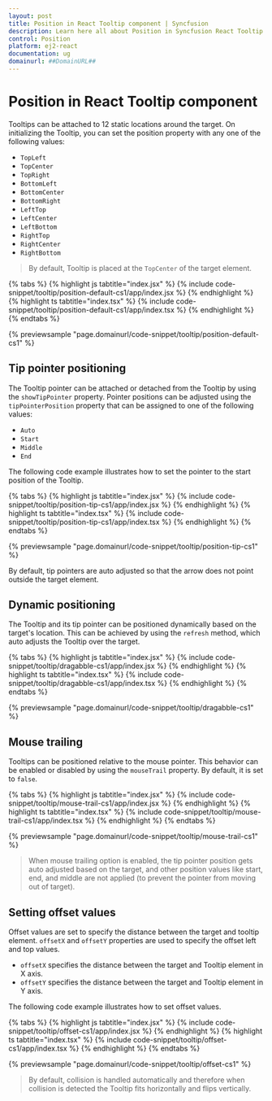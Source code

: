 ```yaml
---
layout: post
title: Position in React Tooltip component | Syncfusion
description: Learn here all about Position in Syncfusion React Tooltip component of Syncfusion Essential JS 2 and more.
control: Position 
platform: ej2-react
documentation: ug
domainurl: ##DomainURL##
---
```


# Position in React Tooltip component

Tooltips can be attached to 12 static locations around the target. On initializing the Tooltip, you can set the position property with any one of the following values:

* `TopLeft`
* `TopCenter`
* `TopRight`
* `BottomLeft`
* `BottomCenter`
* `BottomRight`
* `LeftTop`
* `LeftCenter`
* `LeftBottom`
* `RightTop`
* `RightCenter`
* `RightBottom`

> By default, Tooltip is placed at the `TopCenter` of the target element.

{% tabs %}
{% highlight js tabtitle="index.jsx" %}
{% include code-snippet/tooltip/position-default-cs1/app/index.jsx %}
{% endhighlight %}
{% highlight ts tabtitle="index.tsx" %}
{% include code-snippet/tooltip/position-default-cs1/app/index.tsx %}
{% endhighlight %}
{% endtabs %}

 {% previewsample "page.domainurl/code-snippet/tooltip/position-default-cs1" %}

## Tip pointer positioning

The Tooltip pointer can be attached or detached from the Tooltip by using the `showTipPointer` property.
Pointer positions can be adjusted using the `tipPointerPosition` property that can be assigned to one of the following values:

* `Auto`
* `Start`
* `Middle`
* `End`

The following code example illustrates how to set the pointer to the start position of the Tooltip.

{% tabs %}
{% highlight js tabtitle="index.jsx" %}
{% include code-snippet/tooltip/position-tip-cs1/app/index.jsx %}
{% endhighlight %}
{% highlight ts tabtitle="index.tsx" %}
{% include code-snippet/tooltip/position-tip-cs1/app/index.tsx %}
{% endhighlight %}
{% endtabs %}

 {% previewsample "page.domainurl/code-snippet/tooltip/position-tip-cs1" %}

By default, tip pointers are auto adjusted so that the arrow does not point outside the target element.

## Dynamic positioning

The Tooltip and its tip pointer can be positioned dynamically based on the target's location. This can be achieved by using the `refresh` method, which auto adjusts the Tooltip over the target.

{% tabs %}
{% highlight js tabtitle="index.jsx" %}
{% include code-snippet/tooltip/dragabble-cs1/app/index.jsx %}
{% endhighlight %}
{% highlight ts tabtitle="index.tsx" %}
{% include code-snippet/tooltip/dragabble-cs1/app/index.tsx %}
{% endhighlight %}
{% endtabs %}

 {% previewsample "page.domainurl/code-snippet/tooltip/dragabble-cs1" %}

## Mouse trailing

Tooltips can be positioned relative to the mouse pointer. This behavior can be enabled or disabled by using the `mouseTrail` property.
By default, it is set to `false`.

{% tabs %}
{% highlight js tabtitle="index.jsx" %}
{% include code-snippet/tooltip/mouse-trail-cs1/app/index.jsx %}
{% endhighlight %}
{% highlight ts tabtitle="index.tsx" %}
{% include code-snippet/tooltip/mouse-trail-cs1/app/index.tsx %}
{% endhighlight %}
{% endtabs %}

 {% previewsample "page.domainurl/code-snippet/tooltip/mouse-trail-cs1" %}

> When mouse trailing option is enabled, the tip pointer position gets auto adjusted based on the target, and
> other position values like start, end, and middle are not applied (to prevent the pointer from moving out of target).

## Setting offset values

Offset values are set to specify the distance between the target and tooltip element. `offsetX` and `offsetY` properties are used to specify the offset left and top values.

* `offsetX` specifies the distance between the target and Tooltip element in X axis.
* `offsetY` specifies the distance between the target and Tooltip element in Y axis.

The following code example illustrates how to set offset values.

{% tabs %}
{% highlight js tabtitle="index.jsx" %}
{% include code-snippet/tooltip/offset-cs1/app/index.jsx %}
{% endhighlight %}
{% highlight ts tabtitle="index.tsx" %}
{% include code-snippet/tooltip/offset-cs1/app/index.tsx %}
{% endhighlight %}
{% endtabs %}

 {% previewsample "page.domainurl/code-snippet/tooltip/offset-cs1" %}

> By default, collision is handled automatically and therefore when collision is detected the Tooltip fits horizontally and flips vertically.
